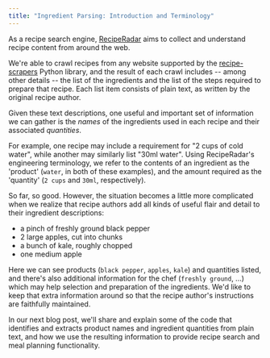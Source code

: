 ```yaml
---
title: "Ingredient Parsing: Introduction and Terminology"
---
```


As a recipe search engine, [RecipeRadar](https://www.reciperadar.com) aims to collect and understand recipe content from around the web.

We're able to crawl recipes from any website supported by the [recipe-scrapers](https://github.com/hhursev/recipe-scrapers) Python library, and the result of each crawl includes -- among other details -- the list of the ingredients and the list of the steps required to prepare that recipe.  Each list item consists of plain text, as written by the original recipe author.

Given these text descriptions, one useful and important set of information we can gather is the _names_ of the ingredients used in each recipe and their associated _quantities_.

For example, one recipe may include a requirement for "2 cups of cold water", while another may similarly list "30ml water".  Using RecipeRadar's engineering terminology, we refer to the contents of an ingredient as the 'product' (`water`, in both of these examples), and the amount required as the 'quantity' (`2 cups` and `30ml`, respectively).

So far, so good.  However, the situation becomes a little more complicated when we realize that recipe authors add all kinds of useful flair and detail to their ingredient descriptions:

* a pinch of freshly ground black pepper
* 2 large apples, cut into chunks
* a bunch of kale, roughly chopped
* one medium apple

Here we can see products (`black pepper`, `apples`, `kale`) and quantities listed, and there's also additional information for the chef (`freshly ground`, ...) which may help selection and preparation of the ingredients.  We'd like to keep that extra information around so that the recipe author's instructions are faithfully maintained.

In our next blog post, we'll share and explain some of the code that identifies and extracts product names and ingredient quantities from plain text, and how we use the resulting information to provide recipe search and meal planning functionality.
